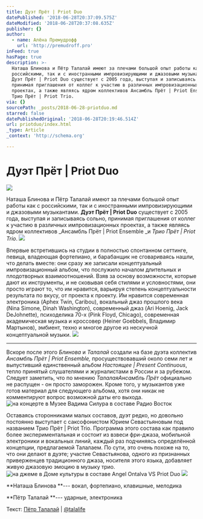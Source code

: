 ```yaml
---
title: Дуэт Прёт | Priot Duo
datePublished: '2018-06-28T20:37:09.575Z'
dateModified: '2018-06-28T20:37:08.635Z'
publisher: {}
author:
  - name: Алёна Премудрофф
    url: 'http://premudroff.pro'
inFeed: true
hasPage: true
description: >-
  Наташа Блинова и Пётр Талалай имеют за плечами большой опыт работы как с
  российскими, так и с иностранными импровизирующими и джазовыми музыкантами.
  Дуэт Прёт | Priot Duo существует с 2005 года, выступая и записываясь сольно,
  принимая приглашения от коллег к участию в различных импровизационных
  проектах, а также являясь ядром коллективов Ансамбль Прёт | Priot Ensemble и
  Трио Прёт | Priot Trio.
via: {}
sourcePath: _posts/2018-06-28-priotduo.md
starred: false
datePublishedOriginal: '2018-06-28T20:19:46.514Z'
url: priotduo/index.html
_type: Article
_context: 'http://schema.org'

---
```

# Дуэт Прёт | Priot Duo
![](https://the-grid-user-content.s3-us-west-2.amazonaws.com/4d0b6b7b-589b-4ef3-bd65-cf5a4679482f.jpg)

Наташа Блинова и Пётр Талалай имеют за плечами большой опыт работы как с российскими, так и с иностранными импровизирующими и джазовыми музыкантами. **Дуэт Прёт | Priot Duo** существует с 2005 года, выступая и записываясь сольно, принимая приглашения от коллег к участию в различных импровизационных проектах, а также являясь ядром коллективов _Ансамбль Прёт | Priot Ensemble _и _Трио Прёт | Priot Trio_.
![](https://the-grid-user-content.s3-us-west-2.amazonaws.com/1c0d6a57-0769-4b40-885b-43726c20c6f0.jpg)

Впервые встретившись на студии в полностью спонтанном сеттинге, певица, владеющая фортепиано, и барабанщик не сговариваясь нашли, что делать вместе: они сразу же записали концептуальный импровизационный альбом, что послужило началом длительных и плодотворных взаимоотношений. Взяв за основу возможности, которые дают их инструменты, и не сковывая себя стилями и условностями, они просто играют то, что им нравится, варьируя степень концептуальности результата по вкусу, от проекта к проекту. Им нравится современная электроника (Aphex Twin, Caribou), вокальный джаз прошлого века (Nina Simone, Dinah Washington), современный джаз (Ari Hoenig, Jack DeJohnette), психоделика 70-х (Pink Floyd, Chicago), современная академическая музыка и кроссовер (Heiner Goebbels, Владимир Мартынов), эмбиент, техно и многое другое из нескучной концептуальной музыки.
![](https://the-grid-user-content.s3-us-west-2.amazonaws.com/963b9db6-688a-4991-a71d-6f302a771ec0.jpg)

---

Вскоре после этого _Блинова_ и _Талалай_ создали на базе дуэта коллектив _Ансамбль Прёт | Priot Ensemble,_ просуществовавший около семи лет и выпустивший единственный альбом _Настоящее | Present Continuous_, тепло принятый слушателями и журналистами в России и за рубежом. Следует заметить, что по мнению _ТалалаяАнсамбль Прёт_ официально не распущен - он просто заморожен. Кроме того, у музыкантов уже готов материал для следующего альбома, хотя они никак не комментируют вопрос возможной даты его выхода.
![на концерте в Музее Вадима Силура в составе Радио Восток](https://s3-us-west-2.amazonaws.com/the-grid-img/p/8429a638cedeebccf4804c1db8706a57c2ae8ee9.jpg)

Оставаясь сторонниками малых составов, дуэт редко, но довольно постоянно выступает с саксофонистом Юрием Севастьяновым под названием Трио Прёт | Priot Trio. Программа этого состава как правило более экспериментальная и состоит из взвеси фри-джаза, мобильной электроники и вокальных линий, каждый раз подчиняясь определённой концепции, предлагаемой Талалаем. По сути, это очень похоже на то, что они делают в дуэте; участие Севастьянова, одного из признанных приверженцев традиционного джаза, носителя этого языка, добавляет живую джазовую эмоцию в музыку трио.
![на джеме в Доме культуры в составе Angel Ontalva VS Priot Duo](https://the-grid-user-content.s3-us-west-2.amazonaws.com/5c0ae9e7-0658-4064-bc2c-6e738a9c8b75.jpg)
![](https://the-grid-user-content.s3-us-west-2.amazonaws.com/3fd1c207-ac5e-4ef0-89ac-237d712f8905.jpg)

**Наташа Блинова **--- вокал, фортепиано, клавишные, мелодика

**Пётр Талалай **--- ударные, электроника

Текст: [Пётр Талалай][0] | [@talalife][1]

[0]: https://talalay.ru/ "Официальный сайт Петра Талалая"
[1]: https://twitter.com/talalife "Твиттер Талалая"